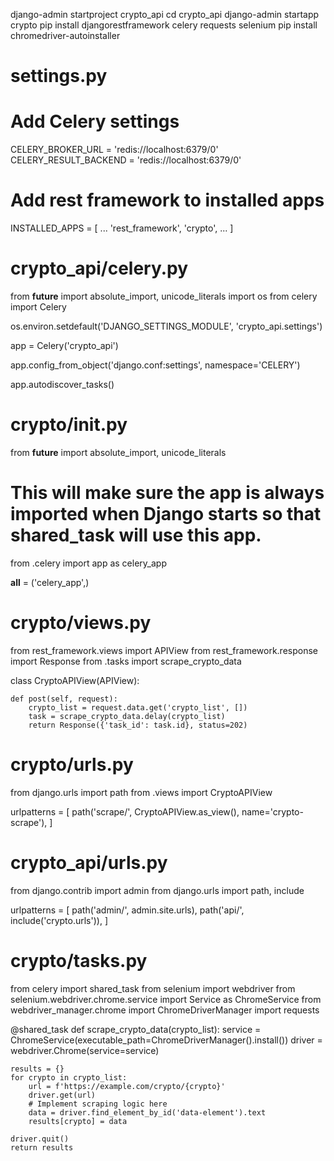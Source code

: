 django-admin startproject crypto_api
cd crypto_api
django-admin startapp crypto
pip install djangorestframework celery requests selenium
pip install chromedriver-autoinstaller
# settings.py

# Add Celery settings
CELERY_BROKER_URL = 'redis://localhost:6379/0'
CELERY_RESULT_BACKEND = 'redis://localhost:6379/0'

# Add rest framework to installed apps
INSTALLED_APPS = [
    ...
    'rest_framework',
    'crypto',
    ...
]
# crypto_api/celery.py

from __future__ import absolute_import, unicode_literals
import os
from celery import Celery

os.environ.setdefault('DJANGO_SETTINGS_MODULE', 'crypto_api.settings')

app = Celery('crypto_api')

app.config_from_object('django.conf:settings', namespace='CELERY')

app.autodiscover_tasks()
# crypto/__init__.py

from __future__ import absolute_import, unicode_literals

# This will make sure the app is always imported when Django starts so that shared_task will use this app.
from .celery import app as celery_app

__all__ = ('celery_app',)
# crypto/views.py

from rest_framework.views import APIView
from rest_framework.response import Response
from .tasks import scrape_crypto_data

class CryptoAPIView(APIView):

    def post(self, request):
        crypto_list = request.data.get('crypto_list', [])
        task = scrape_crypto_data.delay(crypto_list)
        return Response({'task_id': task.id}, status=202)
# crypto/urls.py

from django.urls import path
from .views import CryptoAPIView

urlpatterns = [
    path('scrape/', CryptoAPIView.as_view(), name='crypto-scrape'),
]
# crypto_api/urls.py

from django.contrib import admin
from django.urls import path, include

urlpatterns = [
    path('admin/', admin.site.urls),
    path('api/', include('crypto.urls')),
]
# crypto/tasks.py

from celery import shared_task
from selenium import webdriver
from selenium.webdriver.chrome.service import Service as ChromeService
from webdriver_manager.chrome import ChromeDriverManager
import requests

@shared_task
def scrape_crypto_data(crypto_list):
    service = ChromeService(executable_path=ChromeDriverManager().install())
    driver = webdriver.Chrome(service=service)

    results = {}
    for crypto in crypto_list:
        url = f'https://example.com/crypto/{crypto}'
        driver.get(url)
        # Implement scraping logic here
        data = driver.find_element_by_id('data-element').text
        results[crypto] = data

    driver.quit()
    return results
